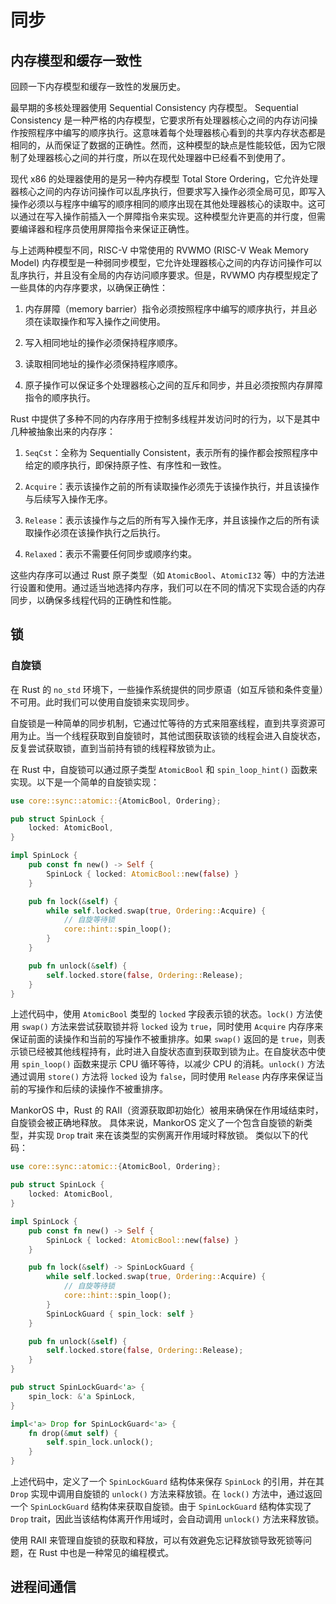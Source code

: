 # 同步

## 内存模型和缓存一致性

回顾一下内存模型和缓存一致性的发展历史。

最早期的多核处理器使用 Sequential Consistency 内存模型。
Sequential Consistency 是一种严格的内存模型，它要求所有处理器核心之间的内存访问操作按照程序中编写的顺序执行。这意味着每个处理器核心看到的共享内存状态都是相同的，从而保证了数据的正确性。然而，这种模型的缺点是性能较低，因为它限制了处理器核心之间的并行度，所以在现代处理器中已经看不到使用了。

现代 x86 的处理器使用的是另一种内存模型 Total Store Ordering，它允许处理器核心之间的内存访问操作可以乱序执行，但要求写入操作必须全局可见，即写入操作必须以与程序中编写的顺序相同的顺序出现在其他处理器核心的读取中。这可以通过在写入操作前插入一个屏障指令来实现。这种模型允许更高的并行度，但需要编译器和程序员使用屏障指令来保证正确性。

与上述两种模型不同，RISC-V 中常使用的 RVWMO (RISC-V Weak Memory Model) 内存模型是一种弱同步模型，它允许处理器核心之间的内存访问操作可以乱序执行，并且没有全局的内存访问顺序要求。但是，RVWMO 内存模型规定了一些具体的内存序要求，以确保正确性：

1. 内存屏障（memory barrier）指令必须按照程序中编写的顺序执行，并且必须在读取操作和写入操作之间使用。

2. 写入相同地址的操作必须保持程序顺序。

3. 读取相同地址的操作必须保持程序顺序。

4. 原子操作可以保证多个处理器核心之间的互斥和同步，并且必须按照内存屏障指令的顺序执行。


Rust 中提供了多种不同的内存序用于控制多线程并发访问时的行为，以下是其中几种被抽象出来的内存序：

1. `SeqCst`：全称为 Sequentially Consistent，表示所有的操作都会按照程序中给定的顺序执行，即保持原子性、有序性和一致性。

2. `Acquire`：表示该操作之前的所有读取操作必须先于该操作执行，并且该操作与后续写入操作无序。

3. `Release`：表示该操作与之后的所有写入操作无序，并且该操作之后的所有读取操作必须在该操作执行之后执行。

4. `Relaxed`：表示不需要任何同步或顺序约束。

这些内存序可以通过 Rust 原子类型（如 `AtomicBool`、`AtomicI32` 等）中的方法进行设置和使用。通过适当地选择内存序，我们可以在不同的情况下实现合适的内存同步，以确保多线程代码的正确性和性能。

## 锁

### 自旋锁

在 Rust 的 `no_std` 环境下，一些操作系统提供的同步原语（如互斥锁和条件变量）不可用。此时我们可以使用自旋锁来实现同步。

自旋锁是一种简单的同步机制，它通过忙等待的方式来阻塞线程，直到共享资源可用为止。当一个线程获取到自旋锁时，其他试图获取该锁的线程会进入自旋状态，反复尝试获取锁，直到当前持有锁的线程释放锁为止。

在 Rust 中，自旋锁可以通过原子类型 `AtomicBool` 和 `spin_loop_hint()` 函数来实现。以下是一个简单的自旋锁实现：

```rust
use core::sync::atomic::{AtomicBool, Ordering};

pub struct SpinLock {
    locked: AtomicBool,
}

impl SpinLock {
    pub const fn new() -> Self {
        SpinLock { locked: AtomicBool::new(false) }
    }

    pub fn lock(&self) {
        while self.locked.swap(true, Ordering::Acquire) {
            // 自旋等待锁
            core::hint::spin_loop();
        }
    }

    pub fn unlock(&self) {
        self.locked.store(false, Ordering::Release);
    }
}
```

上述代码中，使用 `AtomicBool` 类型的 `locked` 字段表示锁的状态。`lock()` 方法使用 `swap()` 方法来尝试获取锁并将 `locked` 设为 `true`，同时使用 `Acquire` 内存序来保证前面的读操作和当前的写操作不被重排序。如果 `swap()` 返回的是 `true`，则表示锁已经被其他线程持有，此时进入自旋状态直到获取到锁为止。在自旋状态中使用 `spin_loop()` 函数来提示 CPU 循环等待，以减少 CPU 的消耗。`unlock()` 方法通过调用 `store()` 方法将 `locked` 设为 `false`，同时使用 `Release` 内存序来保证当前的写操作和后续的读操作不被重排序。

MankorOS 中，Rust 的 RAII（资源获取即初始化）被用来确保在作用域结束时，自旋锁会被正确地释放。
具体来说，MankorOS 定义了一个包含自旋锁的新类型，并实现 `Drop` trait 来在该类型的实例离开作用域时释放锁。
类似以下的代码：

```rust
use core::sync::atomic::{AtomicBool, Ordering};

pub struct SpinLock {
    locked: AtomicBool,
}

impl SpinLock {
    pub const fn new() -> Self {
        SpinLock { locked: AtomicBool::new(false) }
    }

    pub fn lock(&self) -> SpinLockGuard {
        while self.locked.swap(true, Ordering::Acquire) {
            // 自旋等待锁
            core::hint::spin_loop();
        }
        SpinLockGuard { spin_lock: self }
    }

    pub fn unlock(&self) {
        self.locked.store(false, Ordering::Release);
    }
}

pub struct SpinLockGuard<'a> {
    spin_lock: &'a SpinLock,
}

impl<'a> Drop for SpinLockGuard<'a> {
    fn drop(&mut self) {
        self.spin_lock.unlock();
    }
}
```

上述代码中，定义了一个 `SpinLockGuard` 结构体来保存 `SpinLock` 的引用，并在其 `Drop` 实现中调用自旋锁的 `unlock()` 方法来释放锁。在 `lock()` 方法中，通过返回一个 `SpinLockGuard` 结构体来获取自旋锁。由于 `SpinLockGuard` 结构体实现了 `Drop` trait，因此当该结构体离开作用域时，会自动调用 `unlock()` 方法来释放锁。

使用 RAII 来管理自旋锁的获取和释放，可以有效避免忘记释放锁导致死锁等问题，在 Rust 中也是一种常见的编程模式。

## 进程间通信
